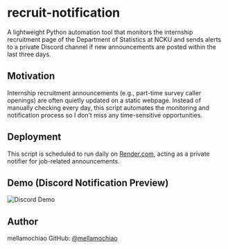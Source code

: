 # recruit-notification

A lightweight Python automation tool that monitors the internship recruitment page of the Department of Statistics at NCKU and sends alerts to a private Discord channel if new announcements are posted within the last three days.


## Motivation

Internship recruitment announcements (e.g., part-time survey caller openings) are often quietly updated on a static webpage. Instead of manually checking every day, this script automates the monitoring and notification process so I don’t miss any time-sensitive opportunities.


## Deployment

This script is scheduled to run daily on [Render.com](https://render.com/), acting as a private notifier for job-related announcements.

## Demo (Discord Notification Preview)
![Discord Demo](<img width="670" height="180" alt="Image" src="https://github.com/user-attachments/assets/fa3c1d48-181d-4202-8b7e-0beeb53623cb" />)


## Author
mellamochiao 
GitHub: [@mellamochiao](https://github.com/mellamochiao)

